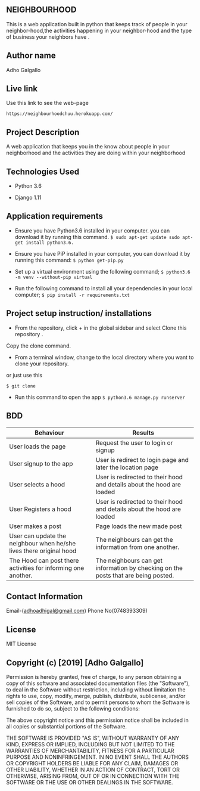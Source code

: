 ## NEIGHBOURHOOD
This is a web application built in python that keeps track of people in your neighbor-hood,the activities happening in your neighbor-hood and the type of business your neighbors have .

## Author name
Adho Galgallo

## Live link
Use this link to see the web-page

`https://neighbourhoodchuu.herokuapp.com/`

## Project Description
A web application that keeps you in the know about people in your neighborhood and the activities they are doing within your neighborhood

## Technologies Used
* Python 3.6

* Django 1.11

## Application requirements
* Ensure you have Python3.6 installed in your computer. you can download it by running this command.
`$ sudo apt-get update sudo apt-get install python3.6.`

* Ensure you have PiP installed in your computer, you can download it by running this command:
`$ python get-pip.py`

* Set up a virtual environment using the following command;
`$ python3.6 -m venv --without-pip virtual`

* Run the following command to install all your dependencies in your local computer;
`$ pip install -r requirements.txt`

## Project setup instruction/ installations
* From the repository, click + in the global sidebar and select Clone this repository .

Copy the clone command.

* From a terminal window, change to the local directory where you want to clone your repository.

or just use this

`$ git clone `

* Run this command to open the app
`$ python3.6 manage.py runserver`

## BDD
| Behaviour                                                           | Results                                                                            |
|---------------------------------------------------------------------|------------------------------------------------------------------------------------|
| User loads the page                                                 | Request the user to login or signup                                                |
| User signup to the app                                              | User is redirect to login page and later the location page                         |
| User selects a hood                                                 | User is redirected to their hood and details about the hood are loaded             |
| User Registers a hood                                               | User is redirected to their hood and details about the hood are loaded             |
| User makes a post                                                   | Page loads the new made post                                                       |
| User can update the neighbour when he/she lives there original hood | The neighbours can get the information from one another.                           |
| The Hood can post there activities for informing one another.       | The neighbours can get information by checking on the posts that are being posted. |


## Contact Information
Email-(adhoadhigal@gmail.com)
Phone No(0748393309)


## License
MIT License

## Copyright (c) [2019] [Adho Galgallo]

Permission is hereby granted, free of charge, to any person obtaining a copy of this software and associated documentation files (the "Software"), to deal in the Software without restriction, including without limitation the rights to use, copy, modify, merge, publish, distribute, sublicense, and/or sell copies of the Software, and to permit persons to whom the Software is furnished to do so, subject to the following conditions:

The above copyright notice and this permission notice shall be included in all copies or substantial portions of the Software.

THE SOFTWARE IS PROVIDED "AS IS", WITHOUT WARRANTY OF ANY KIND, EXPRESS OR IMPLIED, INCLUDING BUT NOT LIMITED TO THE WARRANTIES OF MERCHANTABILITY, FITNESS FOR A PARTICULAR PURPOSE AND NONINFRINGEMENT. IN NO EVENT SHALL THE AUTHORS OR COPYRIGHT HOLDERS BE LIABLE FOR ANY CLAIM, DAMAGES OR OTHER LIABILITY, WHETHER IN AN ACTION OF CONTRACT, TORT OR OTHERWISE, ARISING FROM, OUT OF OR IN CONNECTION WITH THE SOFTWARE OR THE USE OR OTHER DEALINGS IN THE SOFTWARE.